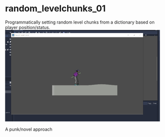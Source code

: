 # random_levelchunks_01
Programmatically setting random level chunks from a dictionary based on player position/status.
<imag src="github_randomchunks_image1.gif" width="900" alt="">
![img2](https://raw.githubusercontent.com/rustyraygun/random_levelchunks_01/master/github_randomchunks_image1.gif)
  
 A punk/novel approach
